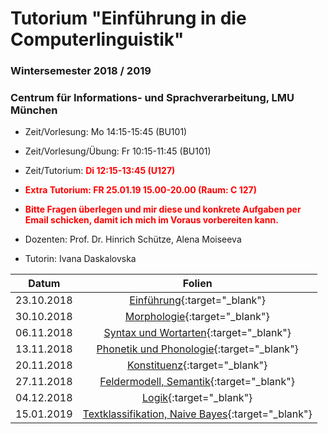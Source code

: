 # Tutorium "Einführung in die Computerlinguistik"
### Wintersemester 2018 / 2019
### Centrum für Informations- und Sprachverarbeitung, LMU München

 - Zeit/Vorlesung: Mo 14:15-15:45 (BU101)
 - Zeit/Vorlesung/Übung: Fr 10:15-11:45 (BU101)
 - Zeit/Tutorium: <span style="color:red">**Di 12:15-13:45 (U127)**</span>
 
 -  <span style="color:red">**Extra Tutorium: FR 25.01.19  15.00-20.00 (Raum: C 127)**</span>
 -  <span style="color:red">**Bitte Fragen überlegen und mir diese und konkrete Aufgaben per Email schicken, damit ich mich im Voraus vorbereiten kann.**</span>

 - Dozenten: Prof. Dr. Hinrich Schütze, Alena Moiseeva
 - Tutorin: Ivana Daskalovska

| Datum | Folien
|------------|:----------------------------------------------:|
| 23.10.2018 | [Einführung](tutorium_1.pdf){:target="_blank"}
| 30.10.2018 | [Morphologie](tutorium_2.pdf){:target="_blank"}
| 06.11.2018 | [Syntax und Wortarten](tutorium_3.pdf){:target="_blank"}
| 13.11.2018 | [Phonetik und Phonologie](tutorium_4.pdf){:target="_blank"}
| 20.11.2018 | [Konstituenz](tutorium_5.pdf){:target="_blank"}
| 27.11.2018 | [Feldermodell, Semantik](tutorium_6.pdf){:target="_blank"}
| 04.12.2018 | [Logik](tutorium_7.pdf){:target="_blank"}
| 15.01.2019 | [Textklassifikation, Naive Bayes](tutorium_9.pdf){:target="_blank"}
